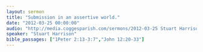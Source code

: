 ```yaml
---
layout: sermon
title: "Submission in an assertive world."
date: "2012-03-25 00:00:00"
audio: "http://media.coggesparish.com/sermons/2012-03-25 Stuart Harrison.mp3"
speaker: "Stuart Harrison"
bible_passages: ["1Peter 2:13-3:7","John 12:20-33"]
---
```

